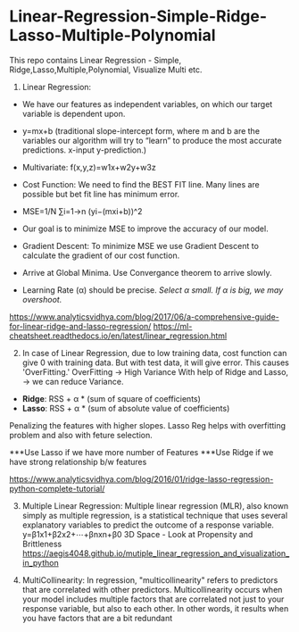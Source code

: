 # Linear-Regression-Simple-Ridge-Lasso-Multiple-Polynomial
This repo contains Linear Regression - Simple, Ridge,Lasso,Multiple,Polynomial, Visualize Multi etc.

1. Linear Regression:
  - We have our features as independent variables, on which our target variable is dependent upon.
  - y=mx+b    (traditional slope-intercept form, where m and b are the variables our algorithm will try to “learn” to produce the most accurate predictions. x-input y-prediction.)
  - Multivariate: f(x,y,z)=w1x+w2y+w3z
 
 - Cost Function: We need to find the BEST FIT line. Many lines are possible but bet fit line has minimum error.
 - MSE=1/N ∑i=1->n (yi−(mxi+b))^2
 - Our goal is to minimize MSE to improve the accuracy of our model.
 
 - Gradient Descent: To minimize MSE we use Gradient Descent to calculate the gradient of our cost function.
 - Arrive at Global Minima. Use Convergance theorem to arrive slowly. 
 - Learning Rate (α) should be precise. *Select α small. If α is big, we may overshoot.*

https://www.analyticsvidhya.com/blog/2017/06/a-comprehensive-guide-for-linear-ridge-and-lasso-regression/
https://ml-cheatsheet.readthedocs.io/en/latest/linear_regression.html

2.  In case of Linear Regression, due to low training data, cost function can give 0 with training data. But with test data, it will give error.
    This causes 'OverFitting.' 
     OverFitting -> High Variance
     With help of Ridge and Lasso, -> we can reduce Variance.
     
- __Ridge__: RSS + α * (sum of square of coefficients)
- __Lasso__: RSS + α * (sum of absolute value of coefficients)

Penalizing the features with higher slopes. 
Lasso Reg helps with overfitting problem and also with feture selection.

***Use Lasso if we have more number of Features
***Use Ridge if we have strong relationship b/w features

https://www.analyticsvidhya.com/blog/2016/01/ridge-lasso-regression-python-complete-tutorial/


3. Multiple Linear Regression:
Multiple linear regression (MLR), also known simply as multiple regression, is a statistical technique that uses several explanatory variables to predict the outcome of a response variable. 
y=β1x1+β2x2+⋯+βnxn+β0
3D Space - Look at Propensity and Brittleness
https://aegis4048.github.io/mutiple_linear_regression_and_visualization_in_python

4. MultiCollinearity: In regression, "multicollinearity" refers to predictors that are correlated with other predictors. Multicollinearity occurs when your model includes multiple factors that are correlated not just to your response variable, but also to each other. In other words, it results when you have factors that are a bit redundant





